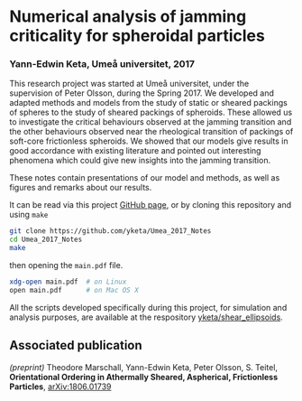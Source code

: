# Numerical analysis of jamming criticality for spheroidal particles
### Yann-Edwin Keta, Umeå universitet, 2017

This research project was started at Umeå universitet, under the supervision of Peter Olsson, during the Spring 2017. We developed and adapted methods and models from the study of static or sheared packings of spheres to the study of sheared packings of spheroids. These allowed us to investigate the critical behaviours observed at the jamming transition and the other behaviours observed near the rheological transition of packings of soft-core frictionless spheroids. We showed that our models give results in good accordance with existing literature and pointed out interesting phenomena which could give new insights into the jamming transition.

These notes contain presentations of our model and methods, as well as figures and remarks about our results.

It can be read via this project [GitHub page](https://yketa.github.io/Umea_2017_Notes), or by cloning this repository and using `make`
```bash
git clone https://github.com/yketa/Umea_2017_Notes
cd Umea_2017_Notes
make
```
then opening the `main.pdf` file.
```bash
xdg-open main.pdf  # on Linux
open main.pdf      # on Mac OS X
```

All the scripts developed specifically during this project, for simulation and analysis purposes, are available at the respository [yketa/shear_ellipsoids](https://github.com/yketa/shear_ellipsoids).

## Associated publication

_(preprint)_ Theodore Marschall, Yann-Edwin Keta, Peter Olsson, S. Teitel, __Orientational Ordering in Athermally Sheared, Aspherical, Frictionless Particles__, [arXiv:1806.01739](https://arxiv.org/abs/1806.01739)
